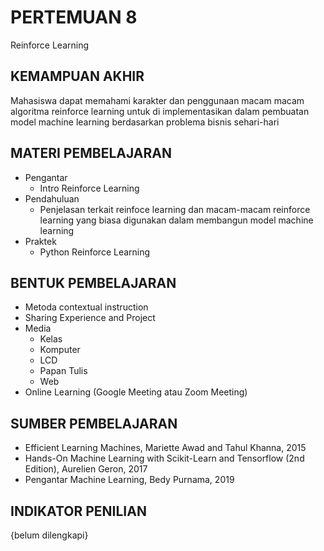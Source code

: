 # **PERTEMUAN 8**
Reinforce Learning

## **KEMAMPUAN AKHIR**
Mahasiswa dapat memahami karakter dan penggunaan macam macam algoritma reinforce learning untuk di implementasikan dalam pembuatan model machine learning berdasarkan problema bisnis sehari-hari

## **MATERI PEMBELAJARAN**
- Pengantar
    - Intro Reinforce Learning
- Pendahuluan 
    - Penjelasan terkait reinfoce learning dan macam-macam reinforce learning yang biasa digunakan dalam membangun model machine learning
- Praktek
    - Python Reinforce Learning

## **BENTUK PEMBELAJARAN**
- Metoda contextual instruction
- Sharing Experience and Project
- Media 
    - Kelas
    - Komputer
    - LCD
    - Papan Tulis
    - Web
- Online Learning (Google Meeting atau Zoom Meeting)

## **SUMBER PEMBELAJARAN**
- Efficient Learning Machines, Mariette Awad and Tahul Khanna, 2015
- Hands-On Machine Learning with Scikit-Learn and Tensorflow (2nd Edition), Aurelien Geron, 2017
- Pengantar Machine Learning, Bedy Purnama, 2019

## **INDIKATOR PENILIAN**
{belum dilengkapi}